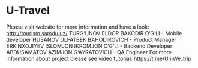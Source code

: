 # U-Travel
Please visit website for more information and have a look:
http://tourism.samdu.uz/
TURG‘UNOV ELDOR BAXODIR O‘G‘LI - Mobile developer
HUSANOV ULFATBEK BAHODIROVICH - Product Manager
ERKINXOJIYEV ISLOMJON IKROMJON O‘G‘LI - Backend Developer
ABDUSAMATOV AZIMJON G‘AYRATOVICH - QA Engineer
For more information about project please see video tutorial: https://t.me/UniWe_trip
